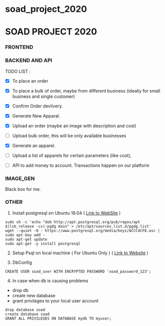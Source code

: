 # soad_project_2020
# SOAD PROJECT 2020


### FRONTEND


### BACKEND AND API

TODO LIST : 
- [x] To place an order
- [x] To place a bulk of order, maybe from different business (ideally for small business and single customer)
- [x] Confirm Order devlivery.
- [x] Generate New Apparal.
- [x] Upload an order (maybe an image with description and cost)
- [ ] Upload bulk order, this will be only available businesses
- [x] Generate an apparel.
- [ ] Upload a list of apparels for certain parameters (like cost), 
- [ ] API to add money to account. Transactions happen on our platform


### IMAGE_GEN
Black box for me.

### OTHER

1. Install postgresql on Ubuntu 18.04 ( 
[Link to WebSite](https://www.postgresql.org/download/linux/ubuntu/) )

```
sudo sh -c 'echo "deb http://apt.postgresql.org/pub/repos/apt $(lsb_release -cs)-pgdg main" > /etc/apt/sources.list.d/pgdg.list'
wget --quiet -O - https://www.postgresql.org/media/keys/ACCC4CF8.asc | sudo apt-key add -
sudo apt-get update
sudo apt-get -y install postgresql
```

2. Setup Psql on local machine ( For Ubuntu Only ) (
[Link to Website](https://djangocentral.com/using-postgresql-with-django/) )

3. DbConfig

```
CREATE USER soad_user WITH ENCRYPTED PASSWORD 'soad_password_123';
```

4. In case when db is causing problems

- drop db 
- create new database 
- grant privilages to your local user account

```psql
drop database soad
create database soad
GRANT ALL PRIVILEGES ON DATABASE mydb TO myuser;
```

